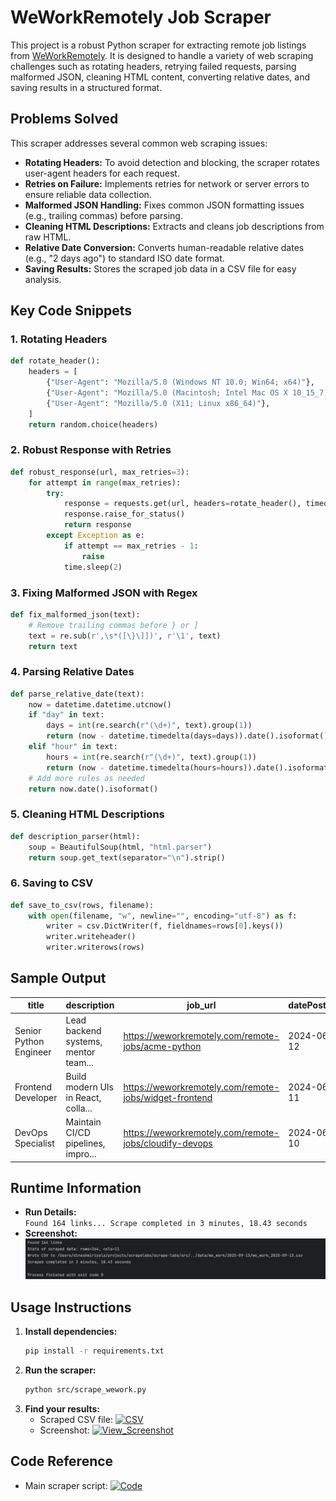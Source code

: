 # WeWorkRemotely Job Scraper

This project is a robust Python scraper for extracting remote job listings from [WeWorkRemotely](https://weworkremotely.com/). It is designed to handle a variety of web scraping challenges such as rotating headers, retrying failed requests, parsing malformed JSON, cleaning HTML content, converting relative dates, and saving results in a structured format.

## Problems Solved

This scraper addresses several common web scraping issues:

- **Rotating Headers:** To avoid detection and blocking, the scraper rotates user-agent headers for each request.
- **Retries on Failure:** Implements retries for network or server errors to ensure reliable data collection.
- **Malformed JSON Handling:** Fixes common JSON formatting issues (e.g., trailing commas) before parsing.
- **Cleaning HTML Descriptions:** Extracts and cleans job descriptions from raw HTML.
- **Relative Date Conversion:** Converts human-readable relative dates (e.g., "2 days ago") to standard ISO date format.
- **Saving Results:** Stores the scraped job data in a CSV file for easy analysis.

## Key Code Snippets

### 1. Rotating Headers
```python
def rotate_header():
    headers = [
        {"User-Agent": "Mozilla/5.0 (Windows NT 10.0; Win64; x64)"},
        {"User-Agent": "Mozilla/5.0 (Macintosh; Intel Mac OS X 10_15_7)"},
        {"User-Agent": "Mozilla/5.0 (X11; Linux x86_64)"},
    ]
    return random.choice(headers)
```

### 2. Robust Response with Retries
```python
def robust_response(url, max_retries=3):
    for attempt in range(max_retries):
        try:
            response = requests.get(url, headers=rotate_header(), timeout=10)
            response.raise_for_status()
            return response
        except Exception as e:
            if attempt == max_retries - 1:
                raise
            time.sleep(2)
```

### 3. Fixing Malformed JSON with Regex
```python
def fix_malformed_json(text):
    # Remove trailing commas before } or ]
    text = re.sub(r',\s*([\}\]])', r'\1', text)
    return text
```

### 4. Parsing Relative Dates
```python
def parse_relative_date(text):
    now = datetime.datetime.utcnow()
    if "day" in text:
        days = int(re.search(r"(\d+)", text).group(1))
        return (now - datetime.timedelta(days=days)).date().isoformat()
    elif "hour" in text:
        hours = int(re.search(r"(\d+)", text).group(1))
        return (now - datetime.timedelta(hours=hours)).date().isoformat()
    # Add more rules as needed
    return now.date().isoformat()
```

### 5. Cleaning HTML Descriptions
```python
def description_parser(html):
    soup = BeautifulSoup(html, "html.parser")
    return soup.get_text(separator="\n").strip()
```

### 6. Saving to CSV
```python
def save_to_csv(rows, filename):
    with open(filename, "w", newline="", encoding="utf-8") as f:
        writer = csv.DictWriter(f, fieldnames=rows[0].keys())
        writer.writeheader()
        writer.writerows(rows)
```

## Sample Output

| title                   | description                            | job_url                                                      | datePosted  | validThrough | occupationalCategory | salary_min | salary_max | salary_currency | companyName      | companyAddress           |
|-------------------------|----------------------------------------|--------------------------------------------------------------|-------------|--------------|---------------------|------------|------------|-----------------|------------------|--------------------------|
| Senior Python Engineer  | Lead backend systems, mentor team...   | https://weworkremotely.com/remote-jobs/acme-python           | 2024-06-12  | 2024-07-12   | Software Development | 120000     | 150000     | USD             | Acme Corp        | Remote, Worldwide        |
| Frontend Developer      | Build modern UIs in React, colla...    | https://weworkremotely.com/remote-jobs/widget-frontend       | 2024-06-11  | 2024-07-11   | Frontend            | 70000      | 90000      | EUR             | Widget Studios   | Remote, Europe Only      |
| DevOps Specialist       | Maintain CI/CD pipelines, impro...     | https://weworkremotely.com/remote-jobs/cloudify-devops       | 2024-06-10  | 2024-07-10   | DevOps              | 95000      | 120000     | USD             | Cloudify         | Remote, USA Only         |

## Runtime Information

- **Run Details:**  
  `Found 164 links... Scrape completed in 3 minutes, 18.43 seconds`
- **Screenshot:**  
  ![Scrape Output Screenshot](data/we_work/2025-09-13/output.png)

## Usage Instructions

1. **Install dependencies:**
    ```bash
    pip install -r requirements.txt
    ```
2. **Run the scraper:**
    ```bash
    python src/scrape_wework.py
    ```
3. **Find your results:**
    - Scraped CSV file: [![CSV](https://img.shields.io/badge/View_CSV-green?style=for-the-badge&logo=csv)](https://github.com/dineshmiriyala/scrape-labs/blob/main/We_Work_Remotely/data/we_work/2025-09-13/we_work_2025-09-13.csv)
    - Screenshot: [![View_Screenshot](https://img.shields.io/badge/View_Screenshot-blue?style=for-the-badge)](https://github.com/dineshmiriyala/scrape-labs/blob/main/We_Work_Remotely/data/we_work/2025-09-13/output.png)

## Code Reference

- Main scraper script: [![Code](https://img.shields.io/badge/View_Code-blue?style=for-the-badge&logo=github)](https://github.com/dineshmiriyala/scrape-labs/blob/main/We_Work_Remotely/scr/we_work_remotely_scraping.py)